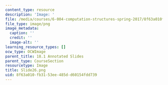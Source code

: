 ```yaml
---
content_type: resource
description: 'Image: '
file: /media/courses/6-004-computation-structures-spring-2017/8f63a010fb3153ee485dd60154fdd739_Slide26.png
file_type: image/png
image_metadata:
  caption: ''
  credit: ''
  image-alt: ''
learning_resource_types: []
ocw_type: OCWImage
parent_title: 18.1 Annotated Slides
parent_type: CourseSection
resourcetype: Image
title: Slide26.png
uid: 8f63a010-fb31-53ee-485d-d60154fdd739
---
```

